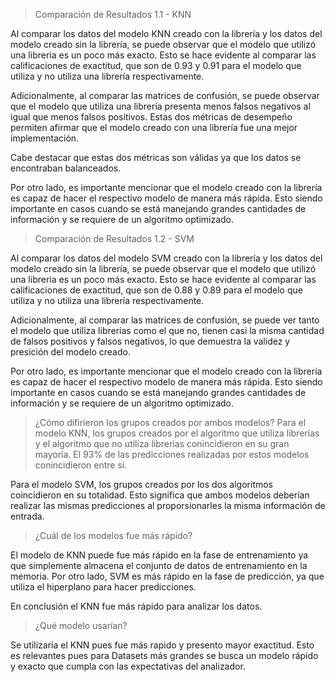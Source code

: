 > Comparación de Resultados 1.1 - KNN

Al comparar los datos del modelo KNN creado con la librería y los datos del modelo creado sin la librería, se puede observar que el modelo que utilizó una libreria es un poco más exacto. Esto se hace evidente al comparar las calificaciones de exactitud, que son de 0.93 y 0.91 para el modelo que utiliza y no utiliza una librería respectivamente. 

Adicionalmente, al comparar las matrices de confusión, se puede observar que el modelo que utiliza una librería presenta menos falsos negativos al igual que menos falsos positivos. Estas dos métricas de desempeño permiten afirmar que el modelo creado con una librería fue una mejor implementación. 

Cabe destacar que estas dos métricas son válidas ya que los datos se encontraban balanceados.

Por otro lado, es importante mencionar que el modelo creado con la librería es capaz de hacer el respectivo modelo de manera más rápida. Esto siendo importante en casos cuando se está manejando grandes cantidades de información y se requiere de un algoritmo optimizado.


> Comparación de Resultados 1.2 - SVM

Al comparar los datos del modelo SVM creado con la librería y los datos del modelo creado sin la librería, se puede observar que el modelo que utilizó una libreria es un poco más exacto. Esto se hace evidente al comparar las calificaciones de exactitud, que son de 0.88 y 0.89 para el modelo que utiliza y no utiliza una librería respectivamente. 

Adicionalmente, al comparar las matrices de confusión, se puede ver tanto el modelo que utiliza librerías como el que no, tienen casi la misma cantidad de falsos positivos y falsos negativos, lo que demuestra la validez y presición del modelo creado. 

Por otro lado, es importante mencionar que el modelo creado con la librería es capaz de hacer el respectivo modelo de manera más rápida. Esto siendo importante en casos cuando se está manejando grandes cantidades de información y se requiere de un algoritmo optimizado.

> ¿Cómo difirieron los grupos creados por ambos modelos?
Para el modelo KNN, los grupos creados por el algoritmo que utiliza librerias y el algoritmo que no utiliza librerias conincidieron en su gran mayoría. El 93% de las predicciones realizadas por estos modelos conincidieron entre si. 

Para el modelo SVM, los grupos creados por los dos algoritmos coincidieron en su totalidad. Esto significa que ambos modelos deberían realizar las mismas predicciones al proporsionarles la misma información de entrada.


>  ¿Cuál de los modelos fue más rápido?

El modelo de KNN puede fue más rápido en la fase de entrenamiento ya que simplemente almacena el conjunto de datos de entrenamiento en la memoria. Por otro lado, SVM es más rápido en la fase de predicción, ya que utiliza el hiperplano para hacer predicciones. 

En conclusión el KNN fue más rápido para analizar los datos. 

> ¿Qué modelo usarían?

Se utilizaria el KNN pues fue más rapido y presento mayor exactitud. Esto es relevantes pues para Datasets más grandes se busca un modelo rápido y exacto que cumpla con las expectativas del analizador. 

